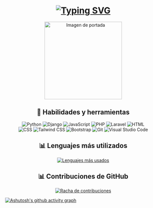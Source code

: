 <h1 align="center">
  <a href="https://git.io/typing-svg">
    <img src="https://readme-typing-svg.demolab.com?font=Fira+Code&pause=1000&color=1BAE54&background=FFFFFF00&center=true&vCenter=true&width=435&lines=%C2%A1Hola!;Esta+es+mi+presentaci%C3%B3n." alt="Typing SVG" />
  </a>
</h1>

<p align="center">
  <img src="https://i.pinimg.com/564x/42/d7/56/42d7565979b75f36a47dc73610906151.jpg" alt="Imagen de portada" width="250" />
</p>

<h2 align="center">🚀 Habilidades y herramientas</h2>

<p align="center">
  <img alt="Python" src="https://img.shields.io/badge/-Python-3776AB?style=flat-square&logo=python&logoColor=white" />
  <img alt="Django" src="https://img.shields.io/badge/-Django-092E20?style=flat-square&logo=django&logoColor=white" />
  <img alt="JavaScript" src="https://img.shields.io/badge/-JavaScript-F7DF1E?style=flat-square&logo=javascript&logoColor=black" />
  <img alt="PHP" src="https://img.shields.io/badge/-PHP-777BB4?style=flat-square&logo=php&logoColor=white" />
  <img alt="Laravel" src="https://img.shields.io/badge/-Laravel-FF2D20?style=flat-square&logo=laravel&logoColor=white" />
  <img alt="HTML" src="https://img.shields.io/badge/-HTML-E34F26?style=flat-square&logo=html5&logoColor=white" />
  <br>
  <img alt="CSS" src="https://img.shields.io/badge/-CSS-1572B6?style=flat-square&logo=css3&logoColor=white" />
  <img alt="Tailwind CSS" src="https://img.shields.io/badge/-Tailwind%20CSS-38B2AC?style=flat-square&logo=tailwind-css&logoColor=white" />
  <img alt="Bootstrap" src="https://img.shields.io/badge/-Bootstrap-7952B3?style=flat-square&logo=bootstrap&logoColor=white" />
  <img alt="Git" src="https://img.shields.io/badge/-Git-F05032?style=flat-square&logo=git&logoColor=white" />
  <img alt="Visual Studio Code" src="https://img.shields.io/badge/-VS%20Code-007ACC?style=flat-square&logo=visual-studio-code&logoColor=white" />
</p>

<h2 align="center">📊 Lenguajes más utilizados</h2>

<p align="center">
  <a href="https://github.com/Jio7g">
    <img src="https://github-readme-stats.vercel.app/api/top-langs/?username=Jio7g&layout=compact&theme=dark" alt="Lenguajes más usados" />
  </a>
</p>

<h2 align="center">📊 Contribuciones de GitHub</h2>

<p align="center">
  <a href="https://github.com/Jio7g">
    <img src="https://github-readme-streak-stats.herokuapp.com/?user=Jio7g&theme=dark" alt="Racha de contribuciones" />
  </a>
</p>

[![Ashutosh's github activity graph](https://github-readme-activity-graph.vercel.app/graph?username=Jio7g&theme=github-compact)](https://github.com/ashutosh00710/github-readme-activity-graph)
